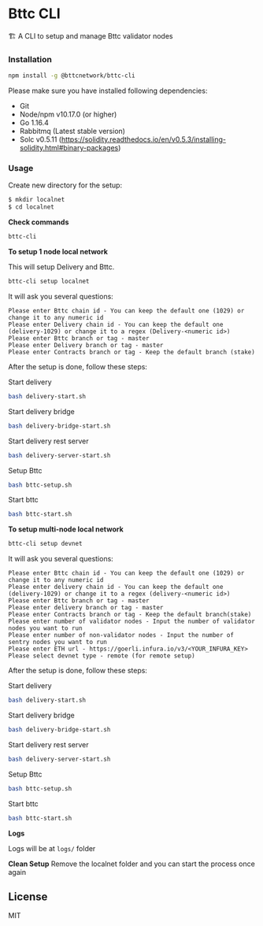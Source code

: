 # Bttc CLI

🏗 A CLI to setup and manage Bttc validator nodes 

### Installation

```bash
npm install -g @bttcnetwork/bttc-cli
```

Please make sure you have installed following dependencies:

* Git
* Node/npm v10.17.0 (or higher)
* Go 1.16.4
* Rabbitmq (Latest stable version)
* Solc v0.5.11 (https://solidity.readthedocs.io/en/v0.5.3/installing-solidity.html#binary-packages)

### Usage

Create new directory for the setup:

```bash
$ mkdir localnet
$ cd localnet
```

**Check commands**

```bash
bttc-cli
```

**To setup 1 node local network**

This will setup Delivery and Bttc.

```bash
bttc-cli setup localnet
```

It will ask you several questions:

```
Please enter Bttc chain id - You can keep the default one (1029) or change it to any numeric id
Please enter Delivery chain id - You can keep the default one (delivery-1029) or change it to a regex (Delivery-<numeric id>)
Please enter Bttc branch or tag - master
Please enter Delivery branch or tag - master
Please enter Contracts branch or tag - Keep the default branch (stake)
```

After the setup is done, follow these steps:

Start delivery
```bash
bash delivery-start.sh
```

Start delivery bridge
```bash
bash delivery-bridge-start.sh
```

Start delivery rest server
```bash
bash delivery-server-start.sh
```

Setup Bttc
```bash
bash bttc-setup.sh
```

Start bttc
```bash
bash bttc-start.sh
```

**To setup multi-node local network**

```bash
bttc-cli setup devnet
```

It will ask you several questions:

```
Please enter Bttc chain id - You can keep the default one (1029) or change it to any numeric id
Please enter delivery chain id - You can keep the default one (delivery-1029) or change it to a regex (delivery-<numeric id>)
Please enter Bttc branch or tag - master
Please enter delivery branch or tag - master
Please enter Contracts branch or tag - Keep the default branch(stake)
Please enter number of validator nodes - Input the number of validator nodes you want to run
Please enter number of non-validator nodes - Input the number of sentry nodes you want to run
Please enter ETH url - https://goerli.infura.io/v3/<YOUR_INFURA_KEY>
Please select devnet type - remote (for remote setup)
```

After the setup is done, follow these steps:


Start delivery
```bash
bash delivery-start.sh
```

Start delivery bridge
```bash
bash delivery-bridge-start.sh
```

Start delivery rest server
```bash
bash delivery-server-start.sh
```

Setup Bttc
```bash
bash bttc-setup.sh
```

Start bttc
```bash
bash bttc-start.sh
```

**Logs**

Logs will be at `logs/` folder

**Clean Setup**
Remove the localnet folder and you can start the process once again

## License

MIT
